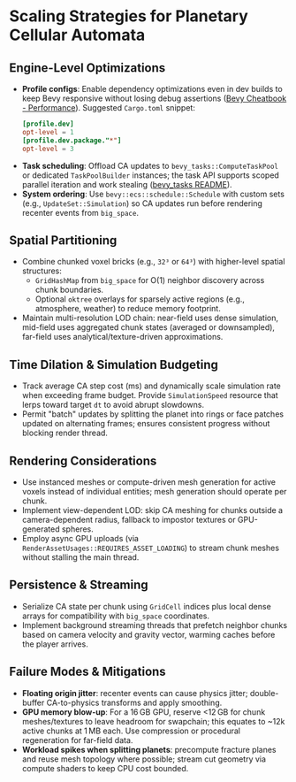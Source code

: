 # Scaling Strategies for Planetary Cellular Automata

## Engine-Level Optimizations
- **Profile configs**: Enable dependency optimizations even in dev builds to keep Bevy responsive without losing debug assertions ([Bevy Cheatbook - Performance](https://bevy-cheatbook.github.io/pitfalls/performance.html)). Suggested `Cargo.toml` snippet:
  ```toml
  [profile.dev]
  opt-level = 1
  [profile.dev.package."*"]
  opt-level = 3
  ```
- **Task scheduling**: Offload CA updates to `bevy_tasks::ComputeTaskPool` or dedicated `TaskPoolBuilder` instances; the task API supports scoped parallel iteration and work stealing ([bevy_tasks README](https://github.com/bevyengine/bevy/tree/main/crates/bevy_tasks)).
- **System ordering**: Use `bevy::ecs::schedule::Schedule` with custom sets (e.g., `UpdateSet::Simulation`) so CA updates run before rendering recenter events from `big_space`.

## Spatial Partitioning
- Combine chunked voxel bricks (e.g., `32³` or `64³`) with higher-level spatial structures:
  - `GridHashMap` from `big_space` for O(1) neighbor discovery across chunk boundaries.
  - Optional `oktree` overlays for sparsely active regions (e.g., atmosphere, weather) to reduce memory footprint.
- Maintain multi-resolution LOD chain: near-field uses dense simulation, mid-field uses aggregated chunk states (averaged or downsampled), far-field uses analytical/texture-driven approximations.

## Time Dilation & Simulation Budgeting
- Track average CA step cost (ms) and dynamically scale simulation rate when exceeding frame budget. Provide `SimulationSpeed` resource that lerps toward target `dt` to avoid abrupt slowdowns.
- Permit "batch" updates by splitting the planet into rings or face patches updated on alternating frames; ensures consistent progress without blocking render thread.

## Rendering Considerations
- Use instanced meshes or compute-driven mesh generation for active voxels instead of individual entities; mesh generation should operate per chunk.
- Implement view-dependent LOD: skip CA meshing for chunks outside a camera-dependent radius, fallback to impostor textures or GPU-generated spheres.
- Employ async GPU uploads (via `RenderAssetUsages::REQUIRES_ASSET_LOADING`) to stream chunk meshes without stalling the main thread.

## Persistence & Streaming
- Serialize CA state per chunk using `GridCell` indices plus local dense arrays for compatibility with `big_space` coordinates.
- Implement background streaming threads that prefetch neighbor chunks based on camera velocity and gravity vector, warming caches before the player arrives.

## Failure Modes & Mitigations
- **Floating origin jitter**: recenter events can cause physics jitter; double-buffer CA-to-physics transforms and apply smoothing.
- **GPU memory blow-up**: For a 16 GB GPU, reserve <12 GB for chunk meshes/textures to leave headroom for swapchain; this equates to ~12k active chunks at 1 MB each. Use compression or procedural regeneration for far-field data.
- **Workload spikes when splitting planets**: precompute fracture planes and reuse mesh topology where possible; stream cut geometry via compute shaders to keep CPU cost bounded.
